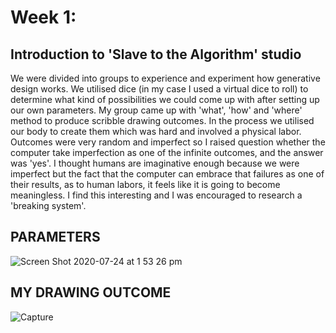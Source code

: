 # Week 1: 

## Introduction to 'Slave to the Algorithm' studio

We were divided into groups to experience and experiment how generative design works. We utilised dice (in my case I used a virtual dice to roll) to determine what kind of possibilities we could come up with after setting up our own parameters. My group came up with 'what', 'how' and 'where' method to produce scribble drawing outcomes. In the process we utilised our body to create them which was hard and involved a physical labor. Outcomes were very random and imperfect so I raised question whether the computer take imperfection as one of the infinite outcomes, and the answer was 'yes'. I thought humans are imaginative enough because we were imperfect but the fact that the computer can embrace that failures as one of their results, as to human labors, it feels like it is going to become meaningless. I find this interesting and I was encouraged to research a 'breaking system'.
##
## PARAMETERS
![Screen Shot 2020-07-24 at 1 53 26 pm](https://user-images.githubusercontent.com/68723268/96386273-4fdd0580-11e5-11eb-9b62-f6a752f6b637.jpg)
##
## MY DRAWING OUTCOME
![Capture](https://user-images.githubusercontent.com/68723268/96386386-5455ee00-11e6-11eb-90b1-39dc6b4abbe8.jpeg)

